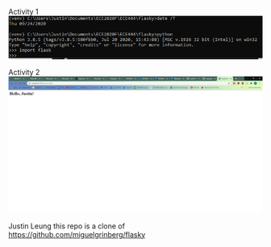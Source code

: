 Activity 1
![alt text](https://github.com/Justinl71/ECE444-F2020-Lab2/blob/master/ECE444_lab2_venv.PNG "Activity 1 screenshot")

Activity 2
![alt text](https://github.com/Justinl71/ECE444-F2020-Lab2/blob/master/ECE444_lab2_hello.PNG "Activity 2 screenshot")


Justin Leung 
this repo is a clone of
https://github.com/miguelgrinberg/flasky
